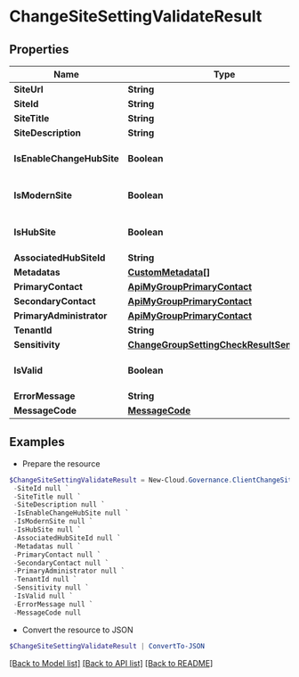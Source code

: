 # ChangeSiteSettingValidateResult
## Properties

Name | Type | Description | Notes
------------ | ------------- | ------------- | -------------
**SiteUrl** | **String** |  | [optional] 
**SiteId** | **String** |  | [optional] 
**SiteTitle** | **String** |  | [optional] 
**SiteDescription** | **String** |  | [optional] 
**IsEnableChangeHubSite** | **Boolean** |  | [optional] [default to $false]
**IsModernSite** | **Boolean** |  | [optional] [default to $false]
**IsHubSite** | **Boolean** |  | [optional] [default to $false]
**AssociatedHubSiteId** | **String** |  | [optional] 
**Metadatas** | [**CustomMetadata[]**](CustomMetadata.md) |  | [optional] 
**PrimaryContact** | [**ApiMyGroupPrimaryContact**](ApiMyGroupPrimaryContact.md) |  | [optional] 
**SecondaryContact** | [**ApiMyGroupPrimaryContact**](ApiMyGroupPrimaryContact.md) |  | [optional] 
**PrimaryAdministrator** | [**ApiMyGroupPrimaryContact**](ApiMyGroupPrimaryContact.md) |  | [optional] 
**TenantId** | **String** |  | [optional] 
**Sensitivity** | [**ChangeGroupSettingCheckResultSensitivity**](ChangeGroupSettingCheckResultSensitivity.md) |  | [optional] 
**IsValid** | **Boolean** |  | [optional] [default to $false]
**ErrorMessage** | **String** |  | [optional] 
**MessageCode** | [**MessageCode**](MessageCode.md) |  | [optional] 

## Examples

- Prepare the resource
```powershell
$ChangeSiteSettingValidateResult = New-Cloud.Governance.ClientChangeSiteSettingValidateResult  -SiteUrl null `
 -SiteId null `
 -SiteTitle null `
 -SiteDescription null `
 -IsEnableChangeHubSite null `
 -IsModernSite null `
 -IsHubSite null `
 -AssociatedHubSiteId null `
 -Metadatas null `
 -PrimaryContact null `
 -SecondaryContact null `
 -PrimaryAdministrator null `
 -TenantId null `
 -Sensitivity null `
 -IsValid null `
 -ErrorMessage null `
 -MessageCode null
```

- Convert the resource to JSON
```powershell
$ChangeSiteSettingValidateResult | ConvertTo-JSON
```

[[Back to Model list]](../README.md#documentation-for-models) [[Back to API list]](../README.md#documentation-for-api-endpoints) [[Back to README]](../README.md)


